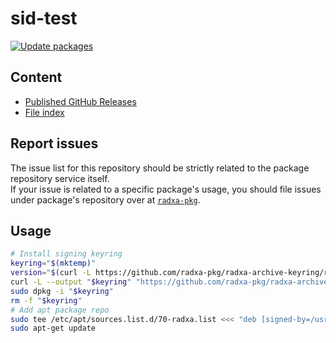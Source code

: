 # sid-test

[![Update packages](https://github.com/radxa-repo/sid-test/actions/workflows/update.yaml/badge.svg)](https://github.com/radxa-repo/sid-test/actions/workflows/update.yaml)

## Content

* [Published GitHub Releases](https://radxa-repo.github.io/sid-test/pkgs.json)
* [File index](https://radxa-repo.github.io/sid-test/files.list)

## Report issues

The issue list for this repository should be strictly related to the package repository service itself.  
If your issue is related to a specific package's usage, you should file issues under package's repository over at [`radxa-pkg`](https://github.com/radxa-pkg).

## Usage

```bash
# Install signing keyring
keyring="$(mktemp)"
version="$(curl -L https://github.com/radxa-pkg/radxa-archive-keyring/releases/latest/download/VERSION)"
curl -L --output "$keyring" "https://github.com/radxa-pkg/radxa-archive-keyring/releases/latest/download/radxa-archive-keyring_${version}_all.deb"
sudo dpkg -i "$keyring"
rm -f "$keyring"
# Add apt package repo
sudo tee /etc/apt/sources.list.d/70-radxa.list <<< "deb [signed-by=/usr/share/keyrings/radxa-archive-keyring.gpg] https://radxa-repo.github.io/sid-test/ sid-test main"
sudo apt-get update
```
